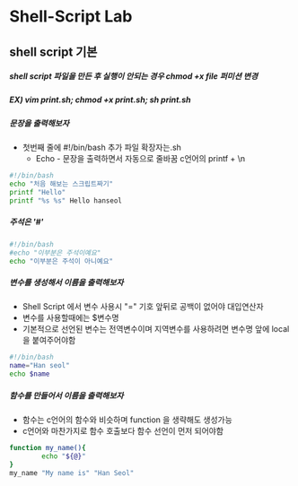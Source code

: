 Shell-Script Lab
================
shell script 기본
------------------
##### shell script 파일을 만든 후 실행이 안되는 경우 chmod +x file 퍼미션 변경
##### EX) vim print.sh;  chmod +x print.sh; sh print.sh

##### 문장을 출력해보자
* 첫번째 줄에 #!/bin/bash 추가 파일 확장자는.sh
  * Echo - 문장을 출력하면서 자동으로 줄바꿈 c언어의 printf + \n
```sh
#!/bin/bash
echo "처음 해보는 스크립트짜기"
printf "Hello"
printf "%s %s" Hello hanseol
```
##### 주석은 '#'
```sh
#!/bin/bash
#echo "이부분은 주석이예요"
echo "이부분은 주석이 아니예요"
```
##### 변수를 생성해서 이름을 출력해보자
* Shell Script 에서 변수 사용시 "=" 기호 앞뒤로 공백이 없어야 대입연산자
* 변수를 사용할때에는 $변수명
* 기본적으로 선언된 변수는 전역변수이며 지역변수를 사용하려면 변수명 앞에 local을 붙여주어야함
```sh
#!/bin/bash
name="Han seol"
echo $name
```

##### 함수를 만들어서 이름을 출력해보자
* 함수는 c언어의 함수와 비슷하며 function 을 생략해도 생성가능
* c언어와 마찬가지로 함수 호출보다 함수 선언이 먼저 되어야함
```sh
function my_name(){
        echo "${@}"
}
my_name "My name is" "Han Seol"
```


